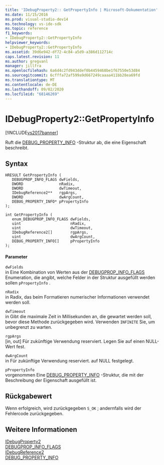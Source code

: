```yaml
---
title: 'IDebugProperty2:: GetPropertyInfo | Microsoft-Dokumentation'
ms.date: 11/15/2016
ms.prod: visual-studio-dev14
ms.technology: vs-ide-sdk
ms.topic: reference
f1_keywords:
- IDebugProperty2::GetPropertyInfo
helpviewer_keywords:
- IDebugProperty2::GetPropertyInfo
ms.assetid: 39d6e942-df72-4c84-a5d9-a386d112714c
caps.latest.revision: 11
ms.author: gregvanl
manager: jillfra
ms.openlocfilehash: 6a6d4c2fd943ddef0b4459460be1f67550e53d84
ms.sourcegitcommit: 6cfffa72af599a9d667249caaaa411bb28ea69fd
ms.translationtype: MT
ms.contentlocale: de-DE
ms.lasthandoff: 09/02/2020
ms.locfileid: "68146269"
---
```

# <a name="idebugproperty2getpropertyinfo"></a>IDebugProperty2::GetPropertyInfo
[!INCLUDE[vs2017banner](../../../includes/vs2017banner.md)]

Ruft die [DEBUG_PROPERTY_INFO](../../../extensibility/debugger/reference/debug-property-info.md) -Struktur ab, die eine Eigenschaft beschreibt.  
  
## <a name="syntax"></a>Syntax  
  
```cpp#  
HRESULT GetPropertyInfo (   
   DEBUGPROP_INFO_FLAGS dwFields,  
   DWORD                nRadix,  
   DWORD                dwTimeout,  
   IDebugReference2**   rgpArgs,  
   DWORD                dwArgCount,  
   DEBUG_PROPERTY_INFO* pPropertyInfo  
);  
```  
  
```cpp#  
int GetPropertyInfo (   
   enum_DEBUGPROP_INFO_FLAGS dwFields,  
   uint                      nRadix,  
   uint                      dwTimeout,  
   IDebugReference2[]        rgpArgs,  
   uint                      dwArgCount,  
   DEBUG_PROPERTY_INFO[]     pPropertyInfo  
);  
```  
  
#### <a name="parameters"></a>Parameter  
 `dwFields`  
 in Eine Kombination von Werten aus der [DEBUGPROP_INFO_FLAGS](../../../extensibility/debugger/reference/debugprop-info-flags.md) Enumeration, die angibt, welche Felder in der Struktur ausgefüllt werden sollen `pPropertyInfo` .  
  
 `nRadix`  
 in Radix, das beim Formatieren numerischer Informationen verwendet werden soll.  
  
 `dwTimeout`  
 in Gibt die maximale Zeit in Millisekunden an, die gewartet werden soll, bevor diese Methode zurückgegeben wird. Verwenden `INFINITE` Sie, um unbegrenzt zu warten.  
  
 `rgpArgs`  
 [in, out] Für zukünftige Verwendung reserviert. Legen Sie auf einen NULL-Wert fest.  
  
 `dwArgCount`  
 in Für zukünftige Verwendung reserviert. auf NULL festgelegt.  
  
 `pPropertyInfo`  
 vorgenommen Eine [DEBUG_PROPERTY_INFO](../../../extensibility/debugger/reference/debug-property-info.md) -Struktur, die mit der Beschreibung der Eigenschaft ausgefüllt ist.  
  
## <a name="return-value"></a>Rückgabewert  
 Wenn erfolgreich, wird zurückgegeben `S_OK` ; andernfalls wird der Fehlercode zurückgegeben.  
  
## <a name="see-also"></a>Weitere Informationen  
 [IDebugProperty2](../../../extensibility/debugger/reference/idebugproperty2.md)   
 [DEBUGPROP_INFO_FLAGS](../../../extensibility/debugger/reference/debugprop-info-flags.md)   
 [IDebugReference2](../../../extensibility/debugger/reference/idebugreference2.md)   
 [DEBUG_PROPERTY_INFO](../../../extensibility/debugger/reference/debug-property-info.md)
